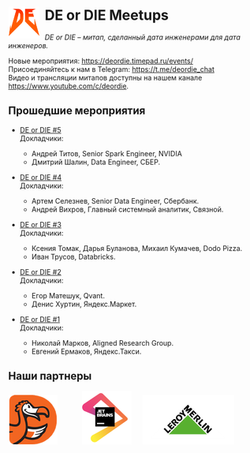 # <img src="images/logo.png" width="64" style="float: left; margin-right: 10px;"> DE or DIE Meetups

_DE or DIE – митап, сделанный дата инженерами для дата инженеров._

Новые мероприятия: <https://deordie.timepad.ru/events/>  
Присоединяйтесь к нам в Telegram: <https://t.me/deordie_chat>  
Видео и трансляции митапов доступны на нашем канале <https://www.youtube.com/c/deordie>.

## Прошедшие мероприятия

- [DE or DIE #5](meetups/05)  
Докладчики:  
  - Андрей Титов, Senior Spark Engineer, NVIDIA
  - Дмитрий Шалин, Data Engineer, СБЕР.

- [DE or DIE #4](meetups/04)  
Докладчики:  
  - Артем Селезнев, Senior Data Engineer, Сбербанк.
  - Андрей Вихров, Главный системный аналитик, Связной.

- [DE or DIE #3](meetups/03)  
Докладчики:  
  - Ксения Томак, Дарья Буланова, Михаил Кумачев, Dodo Pizza.
  - Иван Трусов, Databricks.

- [DE or DIE #2](meetups/02)  
Докладчики:  
  - Егор Матешук, Qvant.
  - Денис Хуртин, Яндекс.Маркет.  

- [DE or DIE #1](meetups/01)  
Докладчики:
  - Николай Марков, Aligned Research Group.
  - Евгений Ермаков, Яндекс.Такси.

## Наши партнеры

[![dp_logo]][dp_link]
&emsp;&emsp;&emsp;
[![jb_logo]][jb_link]
&emsp;
[![lm_logo]][lm_link]

[dp_link]: https://dodopizza.dev/ "Dodo Pizza Engineering"
[dp_logo]: images/dodopizza_partner.png "Dodo Pizza Engineering"
[jb_link]: https://www.jetbrains.com/ "JetBrains"
[jb_logo]: images/jetbrains_partner.png "JetBrains"
[lm_link]: https://tech.leroymerlin.ru/ "Leroy Merlin"
[lm_logo]: images/leroy_merlin_partner.png "Leroy Merlin"
